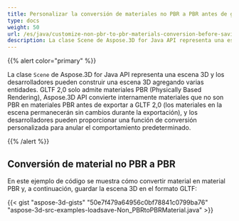 ```yaml
---
title: Personalizar la conversión de materiales no PBR a PBR antes de guardar escenas 3D en formato GLTF 2,0
type: docs
weight: 50
url: /es/java/customize-non-pbr-to-pbr-materials-conversion-before-saving-3d-scenes-to-gltf-2-0-format/
description: La clase Scene de Aspose.3D for Java API representa una escena 3D y los desarrolladores pueden construir una escena 3D agregando varias entidades.
---
```

{{% alert color="primary" %}} 

La clase `Scene` de Aspose.3D for Java API representa una escena 3D y los desarrolladores pueden construir una escena 3D agregando varias entidades. GLTF 2,0 solo admite materiales PBR (Physically Based Rendering), Aspose.3D API convierte internamente materiales que no son PBR en materiales PBR antes de exportar a GLTF 2,0 (los materiales en la escena permanecerán sin cambios durante la exportación), y los desarrolladores pueden proporcionar una función de conversión personalizada para anular el comportamiento predeterminado.

{{% /alert %}} 
##  **Conversión de material no PBR a PBR**
En este ejemplo de código se muestra cómo convertir material en material PBR y, a continuación, guardar la escena 3D en el formato GLTF:

{{< gist "aspose-3d-gists" "50e7f479a64956c0bf78841c0799ba76" "aspose-3d-src-examples-loadsave-Non_PBRtoPBRMaterial.java" >}}

